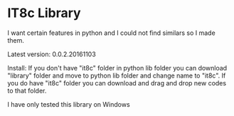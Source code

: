 # IT8c Library
I want certain features in python and I could not find similars so I made them.

Latest version: 0.0.2.20161103

Install: If you don't have "it8c" folder in python lib folder you can download "library" folder and move to python lib folder and change name to "it8c". If you do have "it8c" folder you can download and drag and drop new codes to that folder.

I have only tested this library on Windows
